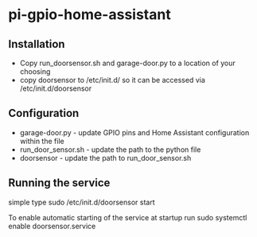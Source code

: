 # pi-gpio-home-assistant

## Installation
* Copy run_doorsensor.sh and garage-door.py to a location of your choosing
* copy doorsensor to /etc/init.d/ so it can be accessed via /etc/init.d/doorsensor

## Configuration
* garage-door.py - update GPIO pins and Home Assistant configuration within the file
* run_door_sensor.sh - update the path to the python file
* doorsensor - update the path to run_door_sensor.sh

## Running the service
simple type 
sudo /etc/init.d/doorsensor start

To enable automatic starting of the service at startup run 
sudo systemctl enable doorsensor.service